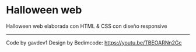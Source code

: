 # Halloween web

Halloween web elaborada con HTML & CSS con diseño responsive

---

Code by gavdev1
Design by Bedimcode: https://youtu.be/TBEOARNn2Gc